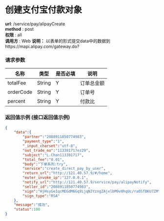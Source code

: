 创建支付宝付款对象
=======

**url**: /service/pay/alipayCreate  
**method** : post  
**权限** : all  
**调用方** : Web
**说明：** 以表单的形式提交data中的数据到https://mapi.alipay.com/gateway.do?

### 请求参数

|     名称    |  类型  | 是否必填 |             说明                                    |
|-------------|--------|----------|------------------------------------------------     |
| totalFee    | String | Y        | 订单总金额											|
| orderCode   | String | Y        | 订单号                                              |
| percent     | String | Y        | 付款比                                              |


### 返回值示例 (接口返回值示例)

```json
{
    "data":{
		"partner":"2088911850774983",
		"payment_type":"1",
		"_input_charset":"utf-8",
		"out_trade_no":"113381717ez29",
		"subject":"L.Chan113381717",
		"total_fee":"0.01",
		"body":"下单系列:try",
		"service":"create_direct_pay_by_user",
		"return_url":"http://121.40.57.9/#/home",
		"exter_invoke_ip":"127.0.0.1",
		"notify_url":"http://121.40.57.9/service/pay/alipayNotify",
		"seller_id":"2088911850774983",
		"sign":"HjHsyGeIqcMEGdM6Gq9ijqNJYzngZAjxlbM9v0hqUc/raOSfBKU7ZMYma+9+BIrUtvcDX522e3j50gTJ99b9oaOAMmqd6hiNgGgNxzRwBoqudngbZftad3ZBslfClDhhuhakywgmvBlCjSVUNNV/sGKPhOPbARBnNoS4+ypLiOo=",
		"sign_type":"RSA"
	},
	"message":"成功",
	"status":100
}
```